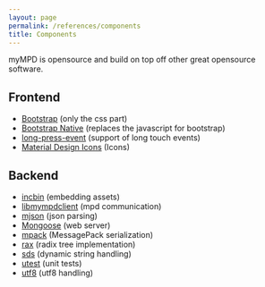 ```yaml
---
layout: page
permalink: /references/components
title: Components
---
```


myMPD is opensource and build on top off other great opensource software.

## Frontend

- [Bootstrap](https://getbootstrap.com) (only the css part)
- [Bootstrap Native](http://thednp.github.io/bootstrap.native/) (replaces the javascript for bootstrap)
- [long-press-event](https://github.com/john-doherty/long-press-event) (support of long touch events)
- [Material Design Icons](https://fonts.google.com/icons?selected=Material+Icons) (Icons)

## Backend

- [incbin](https://github.com/graphitemaster/incbin) (embedding assets)
- [libmympdclient](https://github.com/jcorporation/libmympdclient) (mpd communication)
- [mjson](https://github.com/cesanta/mjson) (json parsing)
- [Mongoose](https://github.com/cesanta/mongoose) (web server)
- [mpack](https://github.com/ludocode/mpack) (MessagePack serialization)
- [rax](https://github.com/jcorporation/rax) (radix tree implementation)
- [sds](https://github.com/jcorporation/sds) (dynamic string handling)
- [utest](https://github.com/sheredom/utest.h) (unit tests)
- [utf8](https://github.com/sheredom/utf8.h) (utf8 handling)
